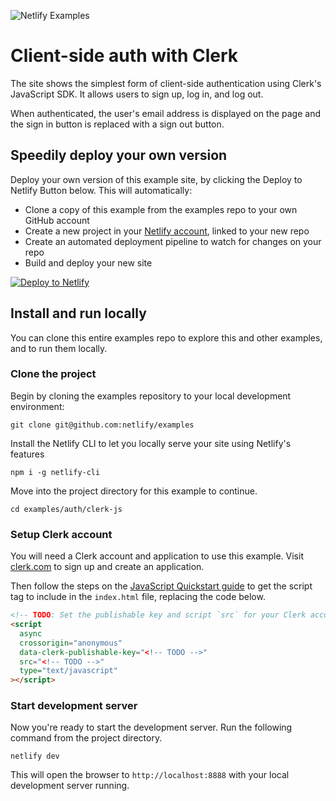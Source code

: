 ![Netlify Examples](https://github.com/netlify/examples/assets/5865/4145aa2f-b915-404f-af02-deacee24f7bf)

# Client-side auth with Clerk

The site shows the simplest form of client-side authentication using Clerk's JavaScript SDK. It allows users to sign up, log in, and log out.

When authenticated, the user's email address is displayed on the page and the sign in button is replaced with a sign out button.

## Speedily deploy your own version

Deploy your own version of this example site, by clicking the Deploy to Netlify Button below. This will automatically:

- Clone a copy of this example from the examples repo to your own GitHub account
- Create a new project in your [Netlify account](https://app.netlify.com/?utm_medium=social&utm_source=github&utm_campaign=deved&utm_content=netlify-examples), linked to your new repo
- Create an automated deployment pipeline to watch for changes on your repo
- Build and deploy your new site

[![Deploy to Netlify](https://www.netlify.com/img/deploy/button.svg)](https://app.netlify.com/start/deploy?repository=https://github.com/netlify/examples/&create_from_path=examples/auth/clerk-js&utm_campaign=netlify-examples)

## Install and run locally

You can clone this entire examples repo to explore this and other examples, and to run them locally.

### Clone the project

Begin by cloning the examples repository to your local development environment:

    git clone git@github.com:netlify/examples

Install the Netlify CLI to let you locally serve your site using Netlify's features

    npm i -g netlify-cli

Move into the project directory for this example to continue.

    cd examples/auth/clerk-js

### Setup Clerk account

You will need a Clerk account and application to use this example. Visit [clerk.com](https://clerk.com/) to sign up and create an application.

Then follow the steps on the [JavaScript Quickstart guide](https://clerk.com/docs/quickstarts/javascript) to get the script tag to include in the `index.html` file, replacing the code below.


```html
<!-- TODO: Set the publishable key and script `src` for your Clerk account -->
<script
  async
  crossorigin="anonymous"
  data-clerk-publishable-key="<!-- TODO -->"
  src="<!-- TODO -->"
  type="text/javascript"
></script>
```

### Start development server

Now you're ready to start the development server. Run the following command from the project directory.

    netlify dev

This will open the browser to `http://localhost:8888` with your local development server running.
